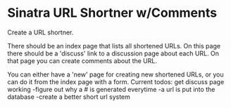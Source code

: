 # Sinatra URL Shortner w/Comments

Create a URL shortner. 

There should be an index page that lists all shortened URLs. On this page there should be a 'discuss' link to a discussion page about each URL. On that page you can create comments about the URL. 

You can either have a 'new' page for creating new shortened URLs, or you can do it from the index page with a form. 
Current todos:
get discuss page working
-figure out why a # is generated everytime -a url is put into the database
-create a better short url system
